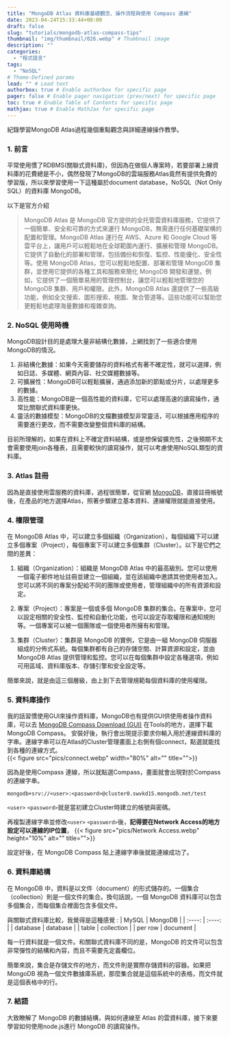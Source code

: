 ```yaml
---
title: "MongoDB Atlas 資料庫基礎觀念、操作流程與使用 Compass 連線"
date: 2023-04-24T15:33:44+08:00
draft: false
slug: "tutorials/mongodb-atlas-compass-tips"
thumbnail: "img/thumbnail/026.webp" # Thumbnail image
description: ""
categories:
  - "程式語言"
tags:
  - "NoSQL"
# Theme-Defined params
lead: "" # Lead text
authorbox: true # Enable authorbox for specific page
pager: false # Enable pager navigation (prev/next) for specific page
toc: true # Enable Table of Contents for specific page
mathjax: true # Enable MathJax for specific page
---
```

紀錄學習MongoDB Atlas過程幾個重點觀念與詳細連線操作教學。
<!--more-->


### 1. 前言

平常使用慣了RDBMS(關聯式資料庫)，但因為在做個人專案時，若要部署上線資料庫的花費總是不小，偶然發現了MongoDB的雲端服務Atlas竟然有提供免費的學習版，所以來學習使用一下這種屬於document database，NoSQL（Not Only SQL）的資料庫 MongoDB。

以下是官方介紹  
> MongoDB Atlas 是 MongoDB 官方提供的全托管雲資料庫服務，它提供了一個簡單、安全和可靠的方式來運行 MongoDB，無需進行任何基礎架構的配置和管理。MongoDB Atlas 運行在 AWS、Azure 和 Google Cloud 等雲平台上，讓用戶可以輕鬆地在全球範圍內運行、擴展和管理 MongoDB。它提供了自動化的部署和管理，包括備份和恢復、監控、性能優化、安全性等。使用 MongoDB Atlas，您可以輕鬆地配置、部署和管理 MongoDB 集群，並使用它提供的各種工具和服務來簡化 MongoDB 開發和運營。例如，它提供了一個簡單易用的管理控制台，讓您可以輕鬆地管理您的 MongoDB 集群、用戶和權限。此外，MongoDB Atlas 還提供了一些高級功能，例如全文搜索、圖形搜索、視圖、聚合管道等。這些功能可以幫助您更輕鬆地處理海量數據和複雜查詢。  

### 2. NoSQL 使用時機
MongoDB設計目的是處理大量非結構化數據，上網找到了一些適合使用MongoDB的情況。  
1. 非結構化數據：如果今天需要儲存的資料格式有著不確定性，就可以選擇，例如日誌、多媒體、網頁內容、社交媒體數據等。
2. 可擴展性：MongoDB可以輕鬆擴展，通過添加新的節點或分片，以處理更多的數據。
3. 高性能：MongoDB是一個高性能的資料庫，它可以處理高速的讀寫操作，通常比關聯式資料庫更快。
4. 靈活的數據模型：MongoDB的文檔數據模型非常靈活，可以根據應用程序的需要進行更改，而不需要改變整個資料庫的結構。  

目前所理解的，如果在資料上不確定資料結構，或是想保留擴充性，之後預期不太會需要使用join各種表，且需要較快的讀寫操作，就可以考慮使用NoSQL類型的資料庫。  

### 3. Atlas 註冊
因為是直接使用雲服務的資料庫，過程很簡單，從官網 [MongoDB](https://www.mongodb.com/  "MongoDB")，直接註冊帳號後，在產品的地方選擇Atlas，照著步驟建立基本資料、連線權限就能直接使用。

### 4. 權限管理
在 MongoDB Atlas 中，可以建立多個組織（Organization），每個組織下可以建立多個專案（Project），每個專案下可以建立多個集群（Cluster）。以下是它們之間的差異：

1. 組織（Organization）：組織是 MongoDB Atlas 中的最高級別。您可以使用一個電子郵件地址註冊並建立一個組織，並在該組織中邀請其他使用者加入。您可以將不同的專案分配給不同的團隊或使用者，管理組織中的所有資源和設定。  

2. 專案（Project）：專案是一個或多個 MongoDB 集群的集合。在專案中，您可以設定相關的安全性、監控和自動化功能，也可以設定存取權限和通知規則等。一個專案可以被一個團隊或一個使用者所擁有和管理。  

3. 集群（Cluster）：集群是 MongoDB 的實例，它是由一組 MongoDB 伺服器組成的分佈式系統。每個集群都有自己的存儲空間、計算資源和設定，並由 MongoDB Atlas 提供管理和監控。您可以在每個集群中設定各種選項，例如可用區域、資料庫版本、存儲引擎和安全設定等。  

簡單來說，就是由這三個層級，由上到下去管理規範每個資料庫的使用權限。

### 5. 資料庫操作
我的話習慣使用GUI來操作資料庫，MongoDB也有提供GUI供使用者操作資料庫，可以去 [MongoDB Compass Download (GUI)](https://www.mongodb.com/try/download/compass  "MongoDB Compass Download (GUI)") 在Tools的地方，選擇下載MongoDB Compass。
安裝好後，執行會出現提示要求你輸入用於連線資料庫的字串。連線字串可以在Atlas的Cluster管理畫面上右側有個connect，點選就能找到各種的連線方式。  
{{< figure src="pics/connect.webp" width="80%" alt="" title="">}}  

因為是使用Compass 連線，所以就點選Compass，畫面就會出現對於Compass的連線字串。
```
mongodb+srv://<user>:<password>@cluster0.swvkd15.mongodb.net/test
```
`<user>` `<password>`就是當初建立Cluster時建立的帳號與密碼。

再複製連線字串並修改`<user>` `<password>`後，**記得要在Network Access的地方設定可以連線的IP位置**，
{{< figure src="pics/Network Access.webp" height="10%" alt="" title="">}}  

設定好後，在 MongoDB Compass 貼上連線字串後就能連線成功了。
### 6. 資料庫結構  
在 MongoDB 中，資料是以文件（document）的形式儲存的。一個集合（collection）則是一個文件的集合。換句話說，一個 MongoDB 資料庫可以包含多個集合，而每個集合裡面包含多個文件。

與關聯式資料庫比較，我覺得是這種感覺 :
|  MySQL   | MongoDB  |
|  :----:  | :----:  |
| database  | database |
| table  | collection |
| per row  | document |

每一行資料就是一個文件。和關聯式資料庫不同的是，MongoDB 的文件可以包含非常彈性的結構和內容，而且不需要先定義欄位。

簡單來說，集合是存儲文件的地方，而文件則是實際存儲資料的容器。如果把 MongoDB 視為一個文件數據庫系統，那麼集合就是這個系統中的表格，而文件就是這個表格中的行。

### 7. 結語  
大致瞭解了 MongoDB 的數據結構，與如何連線至 Atlas 的雲資料庫，接下來要學習如何使用node.js進行 MongoDB 的讀寫操作。



